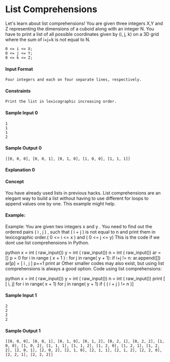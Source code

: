 # List Comprehensions

Let's learn about list comprehensions! You are given three integers X,Y and Z representing the
dimensions of a cuboid along with an integer N. You have to print a list of all possible coordinates given
by (i, j, k) on a 3D grid where the sum of i+j+k is not equal to N.
       
    0 <= i <= X;
    0 <= j <= Y;
    0 <= k <= Z;

#### Input Format
    Four integers and each on four separate lines, respectively.

#### Constraints
    Print the list in lexicographic increasing order.

#### Sample Input 0
    1
    1
    1
    2

#### Sample Output 0
    [[0, 0, 0], [0, 0, 1], [0, 1, 0], [1, 0, 0], [1, 1, 1]]

#### Explanation 0

#### Concept
You have already used lists in previous hacks. List comprehensions are an elegant way to build a list without having to use different for loops to append values one by one. This example might help.

#### Example: 
Example: You are given two integers x and y . You need to find out the ordered pairs ( i , j ) , such that ( i + j ) is not equal to n and print them in lexicographic order.( 0 <= i <= x ) and ( 0 <= j <= y) This is the code if we dont use list comprehensions in Python.

python x = int ( raw_input()) y = int ( raw_input()) n = int ( raw_input()) ar = [] p = 0 for i in range ( x + 1 ) : for j in range( y + 1): if i+j != n: ar.append([]) ar[p] = [ i , j ] p+=1 print ar
Other smaller codes may also exist, but using list comprehensions is always a good option. Code using list comprehensions:

python x = int ( raw_input()) y = int ( raw_input()) n = int ( raw_input()) print [ [ i, j] for i in range( x + 1) for j in range( y + 1) if ( ( i + j ) != n )]

#### Sample Input 1
    2
    2
    2
    2

#### Sample Output 1
    [[0, 0, 0], [0, 0, 1], [0, 1, 0], [0, 1, 2], [0, 2, 1], [0, 2, 2], [1, 0, 0], [1, 0, 2], [1, 1, 1], [1, 1, 2], [1, 2, 0], [1, 2, 1], [1, 2, 2], [2, 0, 1], [2, 0, 2], [2, 1, 0], [2, 1, 1], [2, 1, 2], [2, 2, 0], [2, 2, 1], [2, 2, 2]]
